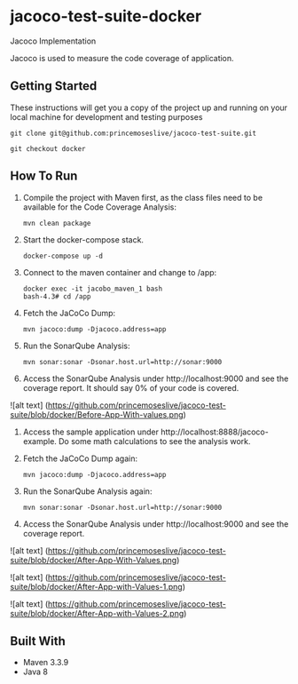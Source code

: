 # jacoco-test-suite-docker
Jacoco Implementation

Jacoco is used to measure the code coverage of application.


## Getting Started
These instructions will get you a copy of the project up and running on your local machine for development and testing purposes

``` 
git clone git@github.com:princemoseslive/jacoco-test-suite.git

git checkout docker

```

## How To Run

1. Compile the project with Maven first, as the class files need to be available for the Code Coverage Analysis:

   ```
   mvn clean package
   ```

1. Start the docker-compose stack.

   ```
   docker-compose up -d
   ```

1. Connect to the maven container and change to /app:

    ```
    docker exec -it jacobo_maven_1 bash
    bash-4.3# cd /app
    ```
1. Fetch the JaCoCo Dump:

    ```
    mvn jacoco:dump -Djacoco.address=app
    ```
    
1. Run the SonarQube Analysis:

    ```
    mvn sonar:sonar -Dsonar.host.url=http://sonar:9000
    ```
1. Access the SonarQube Analysis under http://localhost:9000 and see the coverage report. It should say 0% of your code is covered. 

![alt text] (https://github.com/princemoseslive/jacoco-test-suite/blob/docker/Before-App-With-values.png)

1. Access the sample application under http://localhost:8888/jacoco-example. Do some math calculations to see the analysis work.

1. Fetch the JaCoCo Dump again:

    ```
    mvn jacoco:dump -Djacoco.address=app
    ```
1. Run the SonarQube Analysis again:

    ```
    mvn sonar:sonar -Dsonar.host.url=http://sonar:9000
    ```
1. Access the SonarQube Analysis under http://localhost:9000 and see the coverage report. 

![alt text] (https://github.com/princemoseslive/jacoco-test-suite/blob/docker/After-App-With-Values.png)

![alt text] (https://github.com/princemoseslive/jacoco-test-suite/blob/docker/After-App-with-Values-1.png)

![alt text] (https://github.com/princemoseslive/jacoco-test-suite/blob/docker/After-App-with-Values-2.png)



## Built With
* Maven 3.3.9
* Java 8
